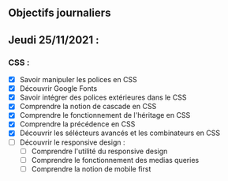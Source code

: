 ## Objectifs journaliers

## Jeudi 25/11/2021 :


### CSS :

* [X] Savoir manipuler les polices en CSS
* [X] Découvrir Google Fonts
* [X] Savoir intégrer des polices extérieures dans le CSS
* [X] Comprendre la notion de cascade en CSS
* [X] Comprendre le fonctionnement de l'héritage en CSS
* [X] Comprendre la précédence en CSS
* [X] Découvrir les sélécteurs avancés et les combinateurs en CSS
* [ ] Découvrir le responsive design :
  * [ ] Comprendre l'utilité du responsive design
  * [ ] Comprendre le fonctionnement des medias queries
  * [ ] Comprendre la notion de mobile first
